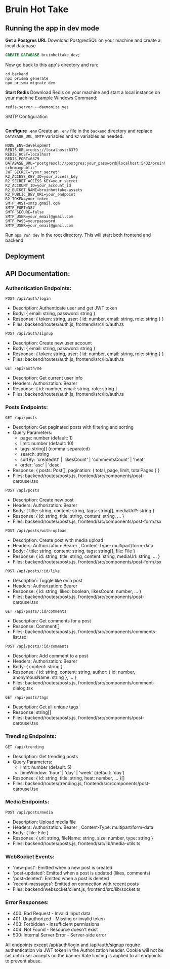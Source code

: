 # Bruin Hot Take

## Running the app in dev mode
**Get a Postgres URL**
Download PostgresSQL on your machine and create a local database
```sql
CREATE DATABASE bruinhottake_dev;
```
Now go back to this app's directory and run:
```
cd backend
npx prisma generate
npx prisma migrate dev
```

**Start Redis**
Download Redis on your machine and start a local instance on your machine
Example Windows Command:
```
redis-server --daemonize yes
```
SMTP Configuration
```

```







**Configure `.env`**
 Create an `.env` file in the `backend` directory and replace `DATABASE_URL`, `SMTP` variables and `R2` variables as needed.
```
NODE_ENV=development
REDIS_URL=redis://localhost:6379
REDIS_HOST=localhost
REDIS_PORT=6379
DATABASE_URL="postgresql://postgres:your_password@localhost:5432/bruinhottake_dev?schema=public"
JWT_SECRET="your_secret"
R2_ACCESS_KEY_ID=your_access_key
R2_SECRET_ACCESS_KEY=your_secret
R2_ACCOUNT_ID=your_account_id
R2_BUCKET_NAME=bruinhottake-assets
R2_PUBLIC_DEV_URL=your_endpoint
R2_TOKEN=your_token
SMTP_HOST=smtp.gmail.com
SMTP_PORT=587
SMTP_SECURE=false
SMTP_USER=your_email@gmail.com
SMTP_PASS=yourpassword
SMTP_USER=your_email@gmail.com
```


Run `npm run dev` in the root directory. This will start both frontend and backend.

## Deployment





## API Documentation:

### Authentication Endpoints:
`POST /api/auth/login`
- Description: Authenticate user and get JWT token
- Body: { email: string, password: string }
- Response: { token: string, user: { id: number, email: string, role: string } }
- Files: backend/routes/auth.js, frontend/src/lib/auth.ts

`POST /api/auth/signup`
- Description: Create new user account
- Body: { email: string, password: string }
- Response: { token: string, user: { id: number, email: string, role: string } }
- Files: backend/routes/auth.js, frontend/src/lib/auth.ts

`GET /api/auth/me`
- Description: Get current user info
- Headers: Authorization: Bearer <token>
- Response: { id: number, email: string, role: string }
- Files: backend/routes/auth.js, frontend/src/lib/auth.ts

### Posts Endpoints:
`GET /api/posts`
- Description: Get paginated posts with filtering and sorting
- Query Parameters:
  - page: number (default: 1)
  - limit: number (default: 10)
  - tags: string[] (comma-separated)
  - search: string
  - sortBy: 'createdAt' | 'likesCount' | 'commentsCount' | 'heat'
  - order: 'asc' | 'desc'
- Response: { posts: Post[], pagination: { total, page, limit, totalPages } }
- Files: backend/routes/posts.js, frontend/src/components/post-carousel.tsx

`POST /api/posts`
- Description: Create new post
- Headers: Authorization: Bearer <token>
- Body: { title: string, content: string, tags: string[], mediaUrl?: string }
- Response: { id: string, title: string, content: string, ... }
- Files: backend/routes/posts.js, frontend/src/components/post-form.tsx

`POST /api/posts/with-upload`
- Description: Create post with media upload
- Headers: Authorization: Bearer <token>, Content-Type: multipart/form-data
- Body: { title: string, content: string, tags: string[], file: File }
- Response: { id: string, title: string, content: string, mediaUrl: string, ... }
- Files: backend/routes/posts.js, frontend/src/components/post-form.tsx

`POST /api/posts/:id/like`
- Description: Toggle like on a post
- Headers: Authorization: Bearer <token>
- Response: { id: string, liked: boolean, likesCount: number, ... }
- Files: backend/routes/posts.js, frontend/src/components/post-carousel.tsx

`GET /api/posts/:id/comments`
- Description: Get comments for a post
- Response: Comment[]
- Files: backend/routes/posts.js, frontend/src/components/comments-list.tsx

`POST /api/posts/:id/comments`
- Description: Add comment to a post
- Headers: Authorization: Bearer <token>
- Body: { content: string }
- Response: { id: string, content: string, author: { id: number, anonymousName: string }, ... }
- Files: backend/routes/posts.js, frontend/src/components/comment-dialog.tsx

`GET /api/posts/tags`
- Description: Get all unique tags
- Response: string[]
- Files: backend/routes/posts.js, frontend/src/components/post-carousel.tsx

### Trending Endpoints:
`GET /api/trending`
- Description: Get trending posts
- Query Parameters:
  - limit: number (default: 5)
  - timeWindow: 'hour' | 'day' | 'week' (default: 'day')
- Response: { id: string, title: string, heat: number, ... }[]
- Files: backend/routes/trending.js, frontend/src/components/post-carousel.tsx

### Media Endpoints:
`POST /api/posts/media`
- Description: Upload media file
- Headers: Authorization: Bearer <token>, Content-Type: multipart/form-data
- Body: { file: File }
- Response: { url: string, fileName: string, size: number, type: string }
- Files: backend/routes/posts.js, frontend/src/lib/media-utils.ts

### WebSocket Events:
- 'new-post': Emitted when a new post is created
- 'post-updated': Emitted when a post is updated (likes, comments)
- 'post-deleted': Emitted when a post is deleted
- 'recent-messages': Emitted on connection with recent posts
- Files: backend/websocket/client.js, frontend/src/lib/socket.ts

### Error Responses:
- 400: Bad Request - Invalid input data
- 401: Unauthorized - Missing or invalid token
- 403: Forbidden - Insufficient permissions
- 404: Not Found - Resource doesn't exist
- 500: Internal Server Error - Server-side error

All endpoints except /api/auth/login and /api/auth/signup require authentication via JWT token in the Authorization header. Cookie will not be set until user accepts on the banner
Rate limiting is applied to all endpoints to prevent abuse.
